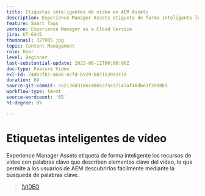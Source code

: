 ```yaml
---
title: Etiquetas inteligentes de vídeo en AEM Assets
description: Experience Manager Assets etiqueta de forma inteligente los recursos de vídeo con palabras clave que describen elementos clave del vídeo, lo que permite a los usuarios de AEM descubrirlos fácilmente mediante la búsqueda de palabras clave.
feature: Smart Tags
version: Experience Manager as a Cloud Service
jira: KT-6445
thumbnail: 327005.jpg
topic: Content Management
role: User
level: Beginner
last-substantial-update: 2022-06-11T00:00:00Z
doc-type: Feature Video
exl-id: 24d62f81-a6a6-4cfd-b529-b071539a2c1d
duration: 69
source-git-commit: c6213dd318ec4865375c57143af40dbe3f3990b1
workflow-type: tm+mt
source-wordcount: '65'
ht-degree: 0%

---
```


# Etiquetas inteligentes de vídeo

Experience Manager Assets etiqueta de forma inteligente los recursos de vídeo con palabras clave que describen elementos clave del vídeo, lo que permite a los usuarios de AEM descubrirlos fácilmente mediante la búsqueda de palabras clave.

>[!VIDEO](https://video.tv.adobe.com/v/340535?quality=12&learn=on&captions=spa)